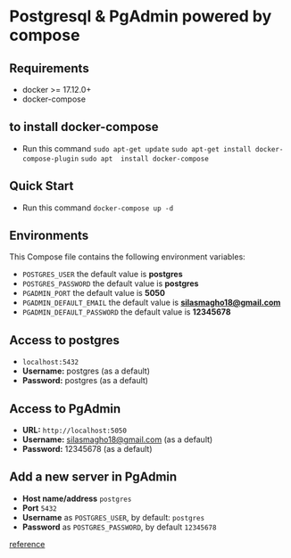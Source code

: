 # Postgresql & PgAdmin powered by compose

## Requirements

* docker >= 17.12.0+
* docker-compose

## to install docker-compose

* Run this command `sudo apt-get update`
                   `sudo apt-get install docker-compose-plugin`
                   `sudo apt  install docker-compose`

## Quick Start

* Run this command `docker-compose up -d`

## Environments

This Compose file contains the following environment variables:

* `POSTGRES_USER` the default value is **postgres**
* `POSTGRES_PASSWORD` the default value is **postgres**
* `PGADMIN_PORT` the default value is **5050**
* `PGADMIN_DEFAULT_EMAIL` the default value is **silasmagho18@gmail.com**
* `PGADMIN_DEFAULT_PASSWORD` the default value is **12345678**

## Access to postgres

* `localhost:5432`
* **Username:** postgres (as a default)
* **Password:** postgres (as a default)

## Access to PgAdmin

* **URL:** `http://localhost:5050`
* **Username:** silasmagho18@gmail.com (as a default)
* **Password:** 12345678 (as a default)

## Add a new server in PgAdmin

* **Host name/address** `postgres`
* **Port**  `5432`
* **Username** as `POSTGRES_USER`, by default: `postgres`
* **Password** as `POSTGRES_PASSWORD`, by default `12345678`

[reference](https://github.com/khezen/compose-postgres/pull/23/files)
